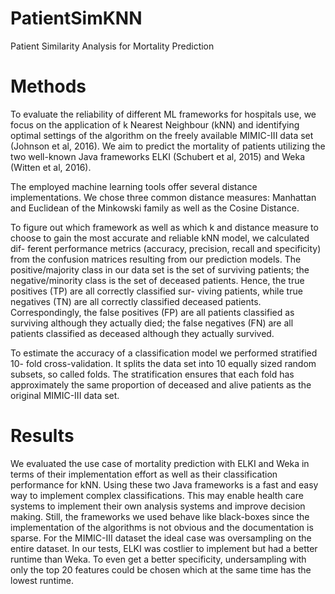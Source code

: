 # PatientSimKNN
Patient Similarity Analysis for Mortality Prediction

# Methods
To evaluate the reliability of different ML frameworks for hospitals use, we
focus on the application of k Nearest Neighbour (kNN) and identifying optimal
settings of the algorithm on the freely available MIMIC-III data set (Johnson
et al, 2016). We aim to predict the mortality of patients utilizing
the two well-known Java frameworks ELKI (Schubert et al, 2015) and Weka
(Witten et al, 2016).

The employed machine learning tools offer several distance implementations.
We chose three common distance measures: Manhattan and Euclidean of the Minkowski family as well as the Cosine Distance.

To figure out which framework as well as which k and distance measure to
choose to gain the most accurate and reliable kNN model, we calculated dif-
ferent performance metrics (accuracy, precision, recall and specificity) from the confusion matrices resulting from our prediction models. The positive/majority class in our data
set is the set of surviving patients; the negative/minority class is the set of
deceased patients. Hence, the true positives (TP) are all correctly classified sur-
viving patients, while true negatives (TN) are all correctly classified deceased
patients. Correspondingly, the false positives (FP) are all patients classified as
surviving although they actually died; the false negatives (FN) are all patients
classified as deceased although they actually survived.


To estimate the accuracy of a classification model we performed stratified 10-
fold cross-validation. It splits the data set into 10 equally sized random subsets,
so called folds. The stratification ensures that each fold has approximately the
same proportion of deceased and alive patients as the original MIMIC-III data
set.

# Results

We evaluated the use case of mortality prediction with ELKI
and Weka in terms of their implementation effort as well as their classification
performance for kNN. Using these two Java frameworks is a fast and easy way
to implement complex classifications. This may enable health care systems to
implement their own analysis systems and improve decision making. Still, the
frameworks we used behave like black-boxes since the implementation of the
algorithms is not obvious and the documentation is sparse.
For the MIMIC-III dataset the ideal case was oversampling on the entire
dataset. In our tests, ELKI was costlier to implement but had a better runtime
than Weka. To even get a better specificity, undersampling with only the top
20 features could be chosen which at the same time has the lowest runtime.